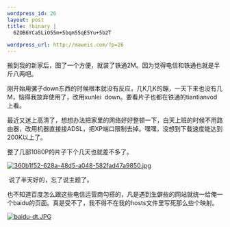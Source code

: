 ```yaml
--- 
wordpress_id: 26
layout: post
title: !binary |
  6ZOB6YCa5LiO55m+5bqm55qE5Yu+5b2T

wordpress_url: http://maweis.com/?p=26
---
```

搬到我的新家后，图了一个方便，就装了铁通2M。因为觉得电信和铁通也就是半斤八两吧。

刚开始用骡子down东西的时候根本就没有反应，几K几K的蹦，一天下来也没有几M，恼得我放弃使用了，改用xunlei  down。要看片子也都在铁通的tiantianvod上看。

最近又迷上高清了，想想办法把家里的网络好好整顿一下，白天上班的时候不用路由器，改用机器直接接ADSL，把XP端口限制去掉。嘿嘿，没想到下载速度能达到200K以上了。

整了几部1080P的片子下个几天也就差不多了。

<a href="http://maweis.com/wp-content/uploads/2007/03/360b1f52-628a-48d5-a048-582fad47a9850.jpg" title="360b1f52-628a-48d5-a048-582fad47a9850.jpg"><img src="http://maweis.com/wp-content/uploads/2007/03/360b1f52-628a-48d5-a048-582fad47a9850.jpg" alt="360b1f52-628a-48d5-a048-582fad47a9850.jpg" /></a>

 说了半天好的，忘了说主题了。

也不知道百度怎么跟这些电信运营商勾搭的，凡是遇到生僻些的网站就统一给俺一个baidu的页面。真是受不了，我不得不在我的hosts文件里写死那么些个映射。

<a href="http://maweis.com/wp-content/uploads/2007/03/baidu-dt.JPG" title="baidu-dt.JPG"><img src="http://maweis.com/wp-content/uploads/2007/03/baidu-dt.JPG" alt="baidu-dt.JPG" /></a>
